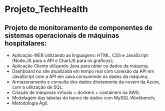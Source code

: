 # Projeto_TechHealth
## Projeto de monitoramento de componentes de sistemas operacionais de máquinas hospitalares:

- Aplicação WEB utilizando as linguagens: HTML, CSS e JavaScript (Node.JS para a API e ChartJS para os graficos);
- Aplicação Cliente utlizando Java para obter os dados da máquina;
- Dashboard no site atualizada em tempo real com conexão da API em JavaScript com a API em Java consumindo os dados da máquina;
- Armazenamento e consulta dos dados diretamente da nuvem da Azure, com a utilização de SQL;
- Criação de máquinas virtuais + dockers + containers na AWS;
- Modelagem das tabelas do banco de dados com MySQL Workbench;
- Metodologia Ágil.

